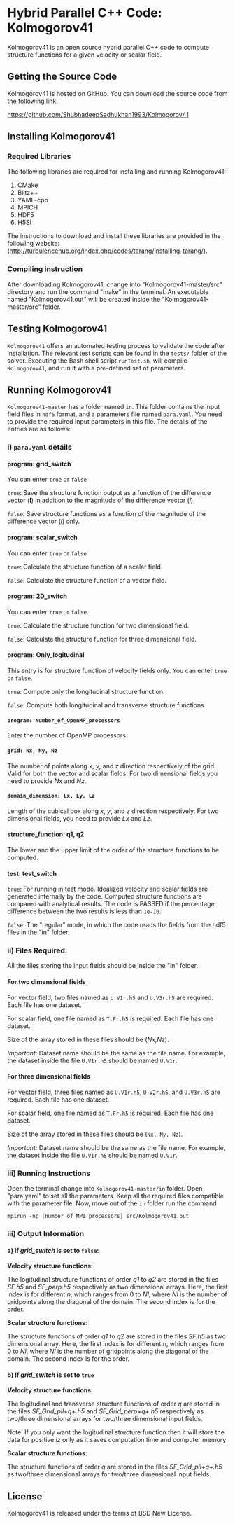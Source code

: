 # Hybrid Parallel C++ Code: Kolmogorov41

Kolmogorov41 is an open source hybrid parallel C++ code to compute structure functions for a given velocity or scalar field.

## Getting the Source Code

Kolmogorov41 is hosted on GitHub. You can download the source code from the following link:

https://github.com/ShubhadeepSadhukhan1993/Kolmogorov41

## Installing Kolmogorov41

### Required Libraries

The following libraries are required for installing and running Kolmogorov41:

1. CMake
2. Blitz++
3. YAML-cpp 
4. MPICH
5. HDF5
6. H5SI

The instructions to download and install these libraries are provided in the following website:(http://turbulencehub.org/index.php/codes/tarang/installing-tarang/).

###  Compiling instruction

After downloading Kolmogorov41, change into "Kolmogorov41-master/src" directory and run the command "make" in the terminal. An executable named "Kolmogorov41.out" will be created inside the "Kolmogorov41-master/src" folder.

## Testing Kolmogorov41
`Kolmogorov41` offers an automated testing process to validate the code after installation. The relevant test scripts can be found in the `tests/` folder of the solver. Executing the Bash shell script `runTest.sh`, will compile `Kolmogorov41`, and run it with a pre-defined set of parameters. 


## Running Kolmogorov41
`Kolmogorov41-master` has a folder named `in`. This folder contains the input field files in `hdf5` format, and a parameters file named `para.yaml`. You need to provide the required input parameters in this file. The details of the entries are as follows:


### i) `para.yaml` details

#### program: grid_switch

You can enter `true` or `false` 

`true`: Save the structure function output as a function of the difference vector (**l**) in addition to the magnitude of the difference vector (*l*).
 
`false`: Save structure functions as a function of the magnitude of the difference vector (*l*) only.

#### program: scalar_switch

You can enter `true` or `false`

`true`: Calculate the structure function of a scalar field. 

`false`: Calculate the structure function of a vector field. 

#### program: 2D_switch

You can enter `true` or `false`.

`true`: Calculate the structure function for two dimensional field. 

`false`: Calculate the structure function for three dimensional field.

#### program: Only_logitudinal

This entry is for structure function of velocity  fields only. You can enter `true` or `false`.

`true`: Compute only the longitudinal structure function.

`false`: Compute both longitudinal and transverse structure functions.

#### `program: Number_of_OpenMP_processors`

Enter the number of OpenMP processors. 

#### `grid: Nx, Ny, Nz`

The number of points along *x*, *y*, and *z* direction respectively of the  grid. Valid for both the vector and scalar fields. 
For two dimensional fields you need to provide *Nx* and *Nz*.

#### `domain_dimension: Lx, Ly, Lz`

Length of the cubical box along *x*, *y*, and *z* direction respectively. 
For two dimensional fields, you need to provide *Lx* and *Lz*. 


#### structure_function: q1, q2

The lower and the upper limit of the order of the structure functions to be computed.

#### test: test_switch

`true`: For running in test mode. Idealized velocity and scalar fields are generated internally by the code. Computed structure functions are compared with analytical results. The code is PASSED if the percentage difference between the two results is less than `1e-10`.

`false`: The "regular" mode, in which the code reads the fields from the hdf5 files in the "in" folder.

### ii) Files Required:

All the files storing the input fields should be inside the "in" folder.

#### For two dimensional fields

For vector field, two files named as `U.V1r.h5` and `U.V3r.h5` are required. Each file has one dataset.

For scalar field, one file named as `T.Fr.h5` is required. Each file has one dataset.

Size of the array stored in these files should be (*Nx,Nz*). 

*Important:* Dataset name should be the same as the file name. For example, the dataset inside the file `U.V1r.h5` should be named `U.V1r`.

#### For three dimensional fields

For vector field, three files named as `U.V1r.h5`, `U.V2r.h5`, and `U.V3r.h5` are required. Each file has one dataset.

For scalar field, one file named as `T.Fr.h5` is required. Each file has one dataset.

Size of the array stored in these files should be (`Nx, Ny, Nz`). 

*Important:* Dataset name should be the same as the file name. For example, the dataset inside the file `U.V1r.h5` should be named `U.V1r`.


### iii) Running Instructions
Open the terminal change into `Kolmogorov41-master/in` folder. Open "para.yaml" to set all the parameters. Keep all the required files compatible with the parameter file. Now, move out of the `in` folder run the command

`mpirun -np [number of MPI processors] src/Kolmogorov41.out`


### iii) Output Information

#### a) If *grid_switch* is set to `false`:

**Velocity structure functions**:

The logitudinal  structure functions of order *q1* to *q2* are stored in the files *SF.h5* and *SF_perp.h5* respectively as two dimensional arrays. Here, the first index is for different *n*, which ranges from 0 to *Nl*, where *Nl* is the number of gridpoints along the diagonal of the domain. The second index is for the order.

**Scalar structure functions**:

The structure functions of order *q1* to *q2* are stored in the files *SF.h5* as two dimensional array. Here, the first index is for different *n*, which ranges from 0 to *Nl*, where *Nl* is the number of gridpoints along the diagonal of the domain. The second index is for the order.

#### b) If *grid_switch* is set to `true`

**Velocity structure functions**:

The logitudinal and transverse structure functions of order *q* are stored in the files *SF_Grid_pll*+*q*+*.h5* and *SF_Grid_perp*+*q*+*.h5* respectively as two/three dimensional arrays for two/three dimensional input fields. 

Note: If you only want the logitudinal structure function then it will store the data for positive *lz* only as it saves computation time and computer memory

**Scalar structure functions**:

The structure functions of order *q* are stored in the files *SF_Grid_pll*+*q*+*.h5* as two/three dimensional arrays for two/three dimensional input fields. 

## License

Kolmogorov41 is released under the terms of BSD New License.

